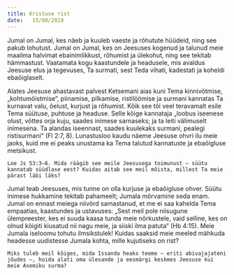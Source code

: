 ```yaml
---
title: Kristuse rist
date:   15/08/2019
---
```


Jumal on Jumal, kes näeb ja kuuleb vaeste ja rõhutute hüüdeid, ning see pakub lohutust. Jumal on Jumal, kes on Jeesuses kogenud ja talunud meie maailma halvimat ebainimlikkust, rõhumist ja ülekohut, ning see tekitab hämmastust. Vaatamata kogu kaastundele ja headusele, mis avaldus Jeesuse elus ja tegevuses, Ta surmati, sest Teda vihati, kadestati ja koheldi ebaõiglaselt.

Alates Jeesuse ahastavast palvest Ketsemani aias kuni Tema kinnivõtmise, „kohtumõistmise“, piinamise, pilkamise, ristilöömise ja surmani kannatas Ta kurnavat valu, õelust, kurjust ja rõhumist. Kõik see tõi veel teravamalt esile Tema süütuse, puhtuse ja headuse. Selle kõige kannataja „loobus iseenese olust, võttes orja kuju, saades inimese sarnaseks; ja ta leiti välimuselt inimesena. Ta alandas iseennast, saades kuulekaks surmani, pealegi ristisurmani“ (Fl 2:7, 8). Lunastusloo kaudu näeme Jeesuse ohvri ilu meie jaoks, kuid me ei peaks unustama ka Tema talutud kannatuste ja ebaõigluse metsikust.

`Loe Js 53:3–6. Mida räägib see meile Jeesusega toimunust – süütu kannatab süüdlase eest? Kuidas aitab see meil mõista, millest Ta meie pärast läbi läks?`

Jumal teab Jeesuses, mis tunne on olla kurjuse ja ebaõigluse ohver. Süütu inimese hukkamine tekitab pahameelt; Jumala mõrvamine seda enam. Jumal on ennast meiega niivõrd samastanud, et me ei saa kahelda Tema empaatias, kaastundes ja ustavuses: „Sest meil pole niisugune ülempreester, kes ei suuda kaasa tunda meie nõrkustele, vaid selline, kes on olnud kõigiti kiusatud nii nagu meie, ja siiski ilma patuta“ (Hb 4:15). Meie Jumala iseloomu tohutu ilmsikstulek! Kuidas saaksid meie meeled mähkuda headesse uudistesse Jumala kohta, mille kujutiseks on rist?

`Miks tuleb meil kõiges, mida Issanda heaks teeme – eriti abivajajateni jõudes –, hoida alati oma ülesande ja eesmärgi keskmes Jeesuse kui meie Asemiku surma?`
